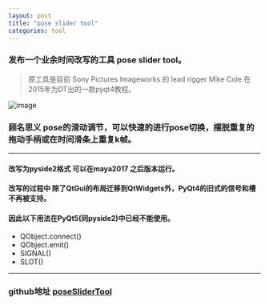 ```yaml
---
layout: post
title: "pose slider tool"
categories: tool
---
```


### 发布一个业余时间改写的工具 pose slider tool。
> 原工具是目前 Sony Pictures Imageworks 的 lead rigger  Mike Cole 在2015年为DT出的一款pyqt4教程。

![image](https://github.com/shabbySilence/shabbySilence.github.io/blob/master/images/poseSliderTool.png)
### 顾名思义 pose的滑动调节，可以快速的进行pose切换，摆脱重复的拖动手柄或在时间滑条上重复k帧。
***
#### 改写为pyside2格式 可以在maya2017 之后版本运行。
#### 改写的过程中 除了QtGui的布局迁移到QtWidgets外，PyQt4的旧式的信号和槽不再被支持。
#### 因此以下用法在PyQt5(同pyside2)中已经不能使用。
- QObject.connect()
- QObject.emit()
- SIGNAL()
- SLOT()

---
### github地址 [poseSliderTool][poseSliderTool] 
[poseSliderTool]: https://github.com/shabbySilence/poseSliderTool


